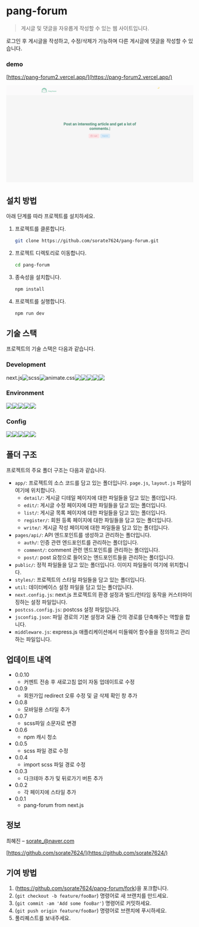 # pang-forum

> 게시글 및 댓글을 자유롭게 작성할 수 있는 웹 사이트입니다.

로그인 후 게시글을 작성하고, 수정/삭제가 가능하며 다른 게시글에 댓글을 작성할 수 있습니다.

### demo

[https://pang-forum2.vercel.app/](https://pang-forum2.vercel.app/)

![pang-forum](./pang-forum.png)

## 설치 방법

아래 단계를 따라 프로젝트를 설치하세요.

1. 프로젝트를 클론합니다.

   ```bash
   git clone https://github.com/sorate7624/pang-forum.git
   ```

2. 프로젝트 디렉토리로 이동합니다.

   ```bash
   cd pang-forum
   ```

3. 종속성을 설치합니다.

   ```bash
   npm install
   ```

4. 프로젝트를 실행합니다.
   ```bash
   npm run dev
   ```

## 기술 스택

프로젝트의 기술 스택은 다음과 같습니다.

### Development

<div style="display: flex">
  next.js
  <img src="https://img.shields.io/badge/next.js-000000?style=for-the-badge&logo=next.js&logoColor=white">
  scss
  <img src="https://img.shields.io/badge/scss-CC6699?style=for-the-badge&logo=scss&logoColor=white">
  animate.css
  <img src="https://img.shields.io/badge/animate.css-FCE5CD?style=for-the-badge&logo=animate.css&logoColor=341C75">
  <img src="https://img.shields.io/badge/react custom hook-79E3EB?style=for-the-badge&logo=reactCustomHook&logoColor=white">
  <img src="https://img.shields.io/badge/react svg worldmap-0E9017?style=for-the-badge&logo=reactSvgWorldmap&logoColor=white">
  <img src="https://img.shields.io/badge/country locale map-7B38BA?style=for-the-badge&logo=countryLocaleMap&logoColor=white">
  <img src="https://img.shields.io/badge/react device detect-F1E05A?style=for-the-badge&logo=reactDeviceDetect&logoColor=white">
  <br/>
</div>

### Environment

<div style="display: flex">
  <img src="https://img.shields.io/badge/visual studio code-007ACC?style=for-the-badge&logo=visualstudiocode&logoColor=white">
  <img src="https://img.shields.io/badge/git-F05032?style=for-the-badge&logo=git&logoColor=white">
  <img src="https://img.shields.io/badge/github-181717?style=for-the-badge&logo=github&logoColor=white">
  <img src="https://img.shields.io/badge/vercel-000000?style=for-the-badge&logo=vercel&logoColor=white">
  <img src="https://img.shields.io/badge/mongodb-47A248?style=for-the-badge&logo=mongodb&logoColor=white">
  <br/>
</div>

### Config

<div style="display: flex">
  <img src="https://img.shields.io/badge/npm-CB3837?style=for-the-badge&logo=npm&logoColor=white">
  <img src="https://img.shields.io/badge/postcss-DD3A0A?style=for-the-badge&logo=postcss&logoColor=white">
  <img src="https://img.shields.io/badge/next env-ECD53F?style=for-the-badge&logo=nextEnv&logoColor=white">
  <img src="https://img.shields.io/badge/next config-000000?style=for-the-badge&logo=nextConfig&logoColor=white">
  <img src="https://img.shields.io/badge/tsconfig-3178C6?style=for-the-badge&logo=tsconfig&logoColor=white">
  <br/>
</div>

## 폴더 구조

프로젝트의 주요 폴더 구조는 다음과 같습니다.

- `app/`: 프로젝트의 소스 코드를 담고 있는 폴더입니다. `page.js`, `layout.js` 파일이 여기에 위치합니다.
  - `detail/`: 게시글 디테일 페이지에 대한 파일들을 담고 있는 폴더입니다.
  - `edit/`: 게시글 수정 페이지에 대한 파일들을 담고 있는 폴더입니다.
  - `list/`: 게시글 목록 페이지에 대한 파일들을 담고 있는 폴더입니다.
  - `register/`: 회원 등록 페이지에 대한 파일들을 담고 있는 폴더입니다.
  - `write/`: 게시글 작성 페이지에 대한 파일들을 담고 있는 폴더입니다.
- `pages/api/`: API 엔드포인트를 생성하고 관리하는 폴더입니다.
  - `auth/`: 인증 관련 엔드포인트를 관리하는 폴더입니다.
  - `comment/`: comment 관련 엔드포인트를 관리하는 폴더입니다.
  - `post/`: post 요청으로 들어오는 엔드포인트들을 관리하는 폴더입니다.
- `public/`: 정적 파일들을 담고 있는 폴더입니다. 이미지 파일들이 여기에 위치합니다.
- `styles/`: 프로젝트의 스타일 파일들을 담고 있는 폴더입니다.
- `util`: 데이터베이스 설정 파일을 담고 있는 폴더입니다.
- `next.config.js`: next.js 프로젝트의 환경 설정과 빌드/런타임 동작을 커스터마이징하는 설정 파일입니다.
- `postcss.config.js`: postcss 설정 파일입니다.
- `jsconfig.json`: 파일 경로의 기본 설정과 모듈 간의 경로를 단축해주는 역할을 합니다.
- `middleware.js`: express.js 애플리케이션에서 미들웨어 함수들을 정의하고 관리하는 파일입니다.

## 업데이트 내역

- 0.0.10
  - 커멘트 전송 후 새로고침 없이 자동 업데이트로 수정
- 0.0.9
  - 회원가입 redirect 오류 수정 및 글 삭제 확인 창 추가
- 0.0.8
  - 모바일용 스타일 추가
- 0.0.7
  - scss파일 소문자로 변경
- 0.0.6
  - npm 캐시 청소
- 0.0.5
  - scss 파일 경로 수정
- 0.0.4
  - import scss 파일 경로 수정
- 0.0.3
  - 다크테마 추가 및 뒤로가기 버튼 추가
- 0.0.2
  - 각 페이지에 스타일 추가
- 0.0.1
  - pang-forum from next.js

## 정보

최혜진 – sorate_@naver.com

[https://github.com/sorate7624/](https://github.com/sorate7624/)

## 기여 방법

1. (<https://github.com/sorate7624/pang-forum/fork>)을 포크합니다.
2. (`git checkout -b feature/fooBar`) 명령어로 새 브랜치를 만드세요.
3. (`git commit -am 'Add some fooBar'`) 명령어로 커밋하세요.
4. (`git push origin feature/fooBar`) 명령어로 브랜치에 푸시하세요.
5. 풀리퀘스트를 보내주세요.
